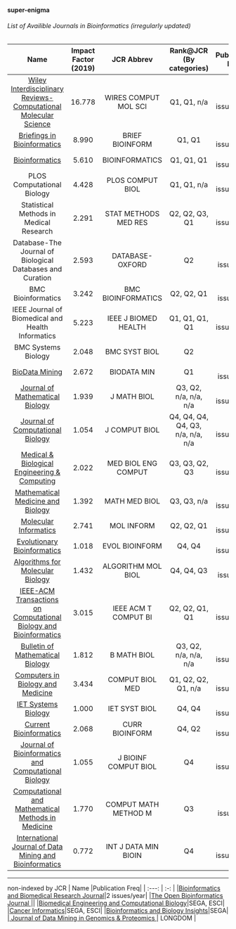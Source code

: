 #### super-enigma
###### List of Availible Journals in Bioinformatics (irregularly updated)

| Name | Impact Factor (2019)  | JCR Abbrev | Rank@JCR (By categories)  | Publication Freq |
| :---:   | :-: | :-: |:-: |:-: |
| [Wiley Interdisciplinary Reviews-Computational Molecular Science](https://onlinelibrary.wiley.com/journal/17590884)| 16.778 |        WIRES COMPUT   MOL SCI | Q1, Q1, n/a    | 6 issues/year  | 
| [Briefings in Bioinformatics](https://academic.oup.com/bib)| 8.990  |BRIEF   BIOINFORM      | Q1, Q1         | 6 issues/year  |
| [Bioinformatics](https://academic.oup.com/bioinformatics)     | 5.610  |        BIOINFORMATICS         | Q1, Q1, Q1     | 24 issues/year |
| PLOS Computational Biology| 4.428  | PLOS COMPUT BIOL              | Q1, Q1, n/a    | 12 issues/year |
| Statistical Methods in Medical   Research| 2.291  | STAT METHODS MED RES          | Q2, Q2, Q3, Q1 | 6 issues/year  |
| Database-The Journal of Biological   Databases and Curation| 2.593  |        DATABASE-OXFORD        | Q2             | 1 issue/year   |
| BMC Bioinformatics| 3.242  | BMC BIOINFORMATICS| Q2, Q2, Q1     | 1 issue/year   |
| IEEE Journal   of Biomedical and Health Informatics| 5.223  |IEEE J BIOMED   HEALTH | Q1, Q1, Q1, Q1 | 6 issues/year  |
| BMC Systems Biology| 2.048  |BMC SYST BIOL| Q2||
| [BioData Mining](https://biodatamining.biomedcentral.com/)| 2.672  | BIODATA MIN| Q1 | 1 issue/year |
| [Journal of Mathematical Biology](https://www.springer.com/journal/285)| 1.939 | J MATH BIOL | Q3, Q2, n/a, n/a, n/a | 12 issues/year |
|[Journal of Computational Biology](https://home.liebertpub.com/publications/journal-of-computational-biology/31/overview)|1.054|J COMPUT BIOL |Q4, Q4, Q4, Q4, Q3, n/a, n/a, n/a| 12 issues/year |
|[Medical & Biological Engineering & Computing](https://www.springer.com/journal/11517)| 2.022| MED BIOL ENG COMPUT | Q3, Q3, Q2, Q3 | 12 issues/year|
|[Mathematical Medicine and Biology](https://academic.oup.com/imammb)|1.392 |  MATH MED BIOL | Q3, Q3, n/a |4 issues/year|
|[Molecular Informatics](https://onlinelibrary.wiley.com/journal/18681751)|2.741| MOL INFORM | Q2, Q2, Q1 |12 issues/year |
|[Evolutionary Bioinformatics](https://journals.sagepub.com/home/evb)|1.018|EVOL BIOINFORM| Q4, Q4 | 4 issues/year |
|[Algorithms for Molecular Biology](https://almob.biomedcentral.com/)|1.432| ALGORITHM MOL BIOL |  Q4, Q4, Q3 | 1 issue/year |
|[IEEE-ACM Transactions on Computational Biology and Bioinformatics](https://ieeexplore.ieee.org/xpl/RecentIssue.jsp?punumber=8857)|3.015| IEEE ACM T COMPUT BI | Q2, Q2, Q1, Q1 |6 issues/year  |
|[Bulletin of Mathematical Biology](https://www.springer.com/journal/11538)| 1.812 | B MATH BIOL | Q3, Q2, n/a, n/a, n/a | 8 issues/year  |
|[Computers in Biology and Medicine]( https://www.journals.elsevier.com/computers-in-biology-and-medicine/ )| 3.434 | COMPUT BIOL MED | Q1, Q2, Q2, Q1, n/a |  12 issues/year |
|[IET Systems Biology](https://digital-library.theiet.org/content/journals/iet-syb)| 1.000 | IET SYST BIOL |  Q4, Q4 |  6 issues/year |
|[Current Bioinformatics]( https://benthamscience.com/journal/index.php?journalID=cbio )| 2.068 |  CURR BIOINFORM | Q4, Q2  | 6 issues/year |
|[Journal of Bioinformatics and Computational Biology](https://www.worldscientific.com/worldscinet/jbcb)| 1.055 | J BIOINF COMPUT BIOL | Q4 |   6 issues/year |
|[Computational and Mathematical Methods in Medicine]( https://www.hindawi.com/journals/cmmm/ )| 1.770 | COMPUT MATH METHOD M | Q3 |  1 issue/year  |
|[International Journal of Data Mining and Bioinformatics](https://www.inderscience.com/jhome.php?jcode=ijdmb)| 0.772 | INT J DATA MIN BIOIN | Q4 | 8 issues/year |

--------------------
non-indexed by JCR
| Name |Publication Freq|
| :---:   | :-: | 
|[Bioinformatics and Biomedical Research Journal](http://bbrjournal.com/index.php/bbrj)|2 issues/year|
|[The Open Bioinformatics Journal ](https://openbioinformaticsjournal.com/)||
|[Biomedical Engineering and Computational Biology](https://journals.sagepub.com/home/bec)|SEGA, ESCI|
|[Cancer Informatics](https://journals.sagepub.com/home/cixa)|SEGA, ESCI|
|[Bioinformatics and Biology Insights](https://journals.sagepub.com/home/bbi)|SEGA|
|[ Journal of Data Mining in Genomics & Proteomics ]( https://www.longdom.org/data-mining-in-genomics-proteomics.html )| LONGDOM |
